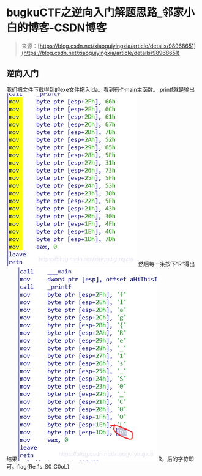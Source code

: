 <!--yml
category: 未分类
date: 2022-04-26 14:50:19
-->

# bugkuCTF之逆向入门解题思路_邻家小白的博客-CSDN博客

> 来源：[https://blog.csdn.net/xiaoguiyingxia/article/details/98968651](https://blog.csdn.net/xiaoguiyingxia/article/details/98968651)

## 逆向入门

我们把文件下载得到的exe文件拖入ida。看到有个main主函数。
printf就是输出
![在这里插入图片描述](img/c48df39126f4697bb2ff0e2d8fa008d4.png)
然后每一条按下“R”得出结果
![在这里插入图片描述](img/ff094b28081cf465b7f0b2289c0ae107.png)
R，后的字符即可。flag{Re_1s_S0_C0oL}